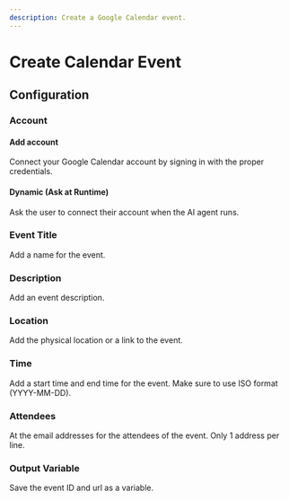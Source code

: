 ```yaml
---
description: Create a Google Calendar event.
---
```


# Create Calendar Event

## Configuration

### Account

#### Add account&#x20;

Connect your Google Calendar account by signing in with the proper credentials.

#### Dynamic (Ask at Runtime)

Ask the user to connect their account when the AI agent runs.&#x20;

### Event Title&#x20;

Add a name for the event.

### Description&#x20;

Add an event description.

### Location&#x20;

Add the physical location or a link to the event.

### Time

Add a start time and end time for the event. Make sure to use ISO format (YYYY-MM-DD).

### Attendees

At the email addresses for the attendees of the event. Only 1 address per line.

### Output Variable&#x20;

Save the event ID and url as a variable.
